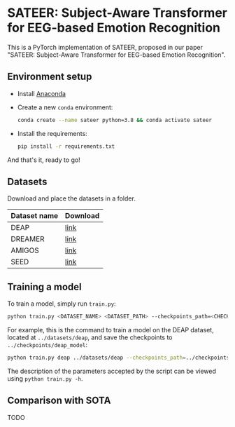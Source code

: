 # SATEER: Subject-Aware Transformer for EEG-based Emotion Recognition

This is a PyTorch implementation of SATEER, proposed in our paper "SATEER: Subject-Aware Transformer for EEG-based Emotion Recognition".



## Environment setup
- Install [Anaconda](https://www.anaconda.com/download)

- Create a new `conda` environment:
    ```bash
    conda create --name sateer python=3.8 && conda activate sateer
    ```
- Install the requirements:
    ```bash
    pip install -r requirements.txt
    ```
And that's it, ready to go!

## Datasets 
Download and place the datasets in a folder.

| Dataset name | Download  |
|--------------|-----------|
| DEAP         | [link](https://www.eecs.qmul.ac.uk/mmv/datasets/deap/download.html) |
| DREAMER      | [link](https://zenodo.org/records/546113) |
| AMIGOS       | [link](https://www.eecs.qmul.ac.uk/mmv/datasets/amigos/download.html) |
| SEED         | [link](https://bcmi.sjtu.edu.cn/home/seed/seed.html) |


## Training a model
To train a model, simply run `train.py`: 
```bash
python train.py <DATASET_NAME> <DATASET_PATH> --checkpoints_path=<CHECKPOINTS_PATH> --seed=42 --batch_size=256 --windows_size=1 --windows_stride=1
```

For example, this is the command to train a model on the DEAP dataset, located at `../datasets/deap`, and save the checkpoints to `../checkpoints/deap_model`:
```bash
python train.py deap ../datasets/deap --checkpoints_path=../checkpoints/deap_model --seed=42 --batch_size=256 --windows_size=1 --windows_stride=1
```

The description of the parameters accepted by the script can be viewed using `python train.py -h`.

## Comparison with SOTA
TODO